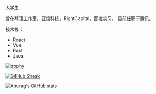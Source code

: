 大学生

曾在琴理工作室，亚信科技，RightCapital，百度实习。
目前任职于腾讯。

技术栈：

- React
- Vue
- Rust
- Java

[![trophy](https://github-profile-trophy.vercel.app/?username=Polaris-6625&theme=onedark)](https://github.com/ryo-ma/github-profile-trophy)

[![GitHub Streak](https://github-readme-streak-stats.herokuapp.com/?user=Polaris-6625)](https://git.io/streak-stats)

![Anurag's GitHub stats](https://github-readme-stats.vercel.app/api?username=Polaris-6625&show_icons=true&theme=radical)

